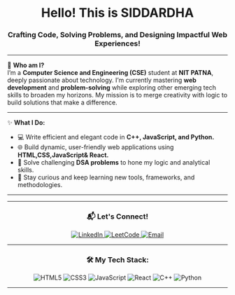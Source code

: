 <h1 align="center">
   Hello! This is SIDDARDHA
</h1>

<h3 align="center">Crafting Code, Solving Problems, and Designing Impactful Web Experiences!</h3>



---

🌟 **Who am I?**  
I’m a **Computer Science and Engineering (CSE)** student at **NIT PATNA**, deeply passionate about technology. I’m currently mastering **web development** and **problem-solving** while exploring other emerging tech skills to broaden my horizons. My mission is to merge creativity with logic to build solutions that make a difference.

---

✨ **What I Do:**  
- 💻 Write efficient and elegant code in **C++, JavaScript, and Python.**  
- 🌐 Build dynamic, user-friendly web applications using **HTML,CSS,JavaScript& React.**  
- 🎯 Solve challenging **DSA problems** to hone my logic and analytical skills.  
- 📖 Stay curious and keep learning new tools, frameworks, and methodologies.  

---




---

<h3 align="center">📬 Let's Connect!</h3>
<p align="center">
  <a href="https://www.linkedin.com/in/sanapala-sai-siddardha-415486282/" target="blank">
    <img src="https://img.shields.io/badge/LinkedIn-%230077B5.svg?style=for-the-badge&logo=linkedin&logoColor=white" alt="LinkedIn" />
  </a>
  <a href="https://leetcode.com/u/sanapala_sai_siddardha/" target="blank">
    <img src="https://img.shields.io/badge/LeetCode-%23FFA116.svg?style=for-the-badge&logo=leetcode&logoColor=black" alt="LeetCode" />
  </a>
  <a href="mailto:siddhardhroysanapala@gmail.com" target="blank">
    <img src="https://img.shields.io/badge/Email-%23D14836.svg?style=for-the-badge&logo=gmail&logoColor=white" alt="Email" />
  </a>
</p>

---

<h3 align="center">🛠️ My Tech Stack:</h3>
<p align="center">
  <img src="https://img.shields.io/badge/HTML5-%23E34F26.svg?style=for-the-badge&logo=html5&logoColor=white" alt="HTML5" />
  <img src="https://img.shields.io/badge/CSS3-%231572B6.svg?style=for-the-badge&logo=css3&logoColor=white" alt="CSS3" />
  <img src="https://img.shields.io/badge/JavaScript-%23F7DF1E.svg?style=for-the-badge&logo=javascript&logoColor=black" alt="JavaScript" />
   <img src="https://img.shields.io/badge/React-%2361DAFB.svg?style=for-the-badge&logo=react&logoColor=black" alt="React" />
  <img src="https://img.shields.io/badge/C++-%2300599C.svg?style=for-the-badge&logo=c%2B%2B&logoColor=white" alt="C++" />
  <img src="https://img.shields.io/badge/Python-%233776AB.svg?style=for-the-badge&logo=python&logoColor=white" alt="Python" />
</p>

---
